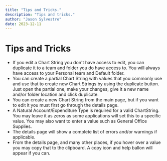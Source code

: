 ```yaml
---
title: "Tips and Tricks."
description: "Tips and tricks."
author: "Jason Sylvestre"
date: 2023-12-11
---
```


# Tips and Tricks
- If you edit a Chart String you don't have access to edit, you can duplicate it to a team and folder you do have access to. You will always have access to your Personal team and Default folder.
- You can create a partial Chart String with values that you commonly use and use that to create new Chart Strings by using the duplicate button. Just open the partial one, make your changes, give it a new name and/or folder location and click duplicate.
- You can create a new Chart String from the main page, but if you want to edit it you must first go through the details page.
- A Natural Account/Expenditure Type is required for a valid ChartString. You may leave it as zeros as some applications will set this to a specific value. You may also want to enter a value such as General Office Supplies.
- The details page will show a complete list of errors and/or warnings if applicable.
- From the details page, and many other places, if you hover over a value you may copy that to the clipboard. A copy icon and help ballon will appear if you can. 